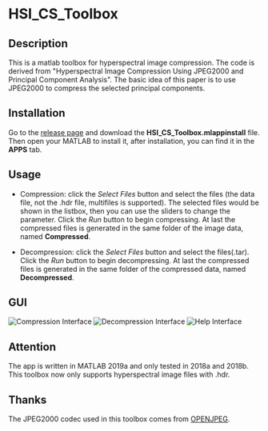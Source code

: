 # HSI_CS_Toolbox

## Description

This is a matlab toolbox for hyperspectral image compression. The code is derived from "Hyperspectral Image Compression Using JPEG2000 and Principal Component Analysis". The basic idea of this paper is to use JPEG2000 to compress the selected principal components.

## Installation

Go to the [release page](URL 'https://github.com/shinyypig/HSI_CS_Toolbox/releases') and download the **HSI_CS_Toolbox.mlappinstall** file. Then open your MATLAB to install it, after installation, you can find it in the **APPS** tab.

## Usage

- Compression: click the *Select Files* button and select the files (the data file, not the .hdr file, multifiles is supported). The selected files would be shown in the listbox, then you can use the sliders to change the parameter. Click the *Run* button to begin compressing. At last the compressed files is generated in the same folder of the image data, named **Compressed**.

- Decompression: click the *Select Files* button and select the files(.tar). Click the *Run* button to begin decompressing. At last the compressed files is generated in the same folder of the compressed data, named **Decompressed**.

## GUI

![Compression Interface](https://github.com/shinyypig/HSI_CS_Toolbox/blob/master/pics/1.jpg)
![Decompression Interface](https://github.com/shinyypig/HSI_CS_Toolbox/blob/master/pics/2.jpg)
![Help Interface](https://github.com/shinyypig/HSI_CS_Toolbox/blob/master/pics/3.jpg)

## Attention

The app is written in MATLAB 2019a and only tested in 2018a and 2018b. This toolbox now only supports hyperspectral image files with .hdr. 

## Thanks

The JPEG2000 codec used in this toolbox comes from [OPENJPEG](URL 'https://github.com/uclouvain/openjpeg').
